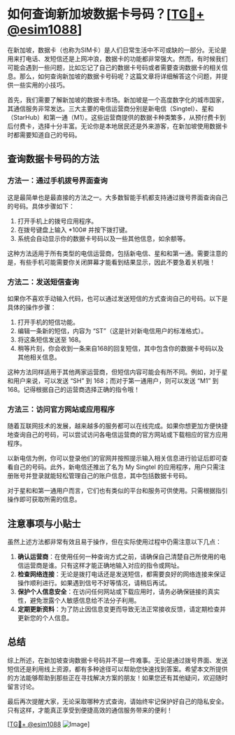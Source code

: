# 如何查询新加坡数据卡号码？[[TG💪+ @esim1088](https://t.me/s/esim1088)]

在新加坡，数据卡（也称为SIM卡）是人们日常生活中不可或缺的一部分。无论是用来打电话、发短信还是上网冲浪，数据卡的功能都非常强大。然而，有时候我们可能会遇到一些问题，比如忘记了自己的数据卡号码或者需要查询数据卡的相关信息。那么，如何查询新加坡的数据卡号码呢？这篇文章将详细解答这个问题，并提供一些实用的小技巧。

首先，我们需要了解新加坡的数据卡市场。新加坡是一个高度数字化的城市国家，其通信服务非常发达。三大主要的电信运营商分别是新电信（Singtel）、星和（StarHub）和第一通（M1）。这些运营商提供的数据卡种类繁多，从预付费卡到后付费卡，选择十分丰富。无论你是本地居民还是外来游客，在新加坡使用数据卡时都需要知道自己的号码。

## 查询数据卡号码的方法

### 方法一：通过手机拨号界面查询

这是最简单也是最直接的方法之一。大多数智能手机都支持通过拨号界面查询自己的号码。具体步骤如下：

1. 打开手机上的拨号应用程序。
2. 在拨号键盘上输入 *100# 并按下拨打键。
3. 系统会自动显示你的数据卡号码以及一些其他信息，如余额等。

这种方法适用于所有类型的电信运营商，包括新电信、星和和第一通。需要注意的是，有些手机可能需要你关闭屏幕才能看到结果显示，因此不要急着关机哦！

### 方法二：发送短信查询

如果你不喜欢手动输入代码，也可以通过发送短信的方式查询自己的号码。以下是具体的操作步骤：

1. 打开手机的短信功能。
2. 编辑一条新的短信，内容为 “ST”（这是针对新电信用户的标准格式）。
3. 将这条短信发送至 168。
4. 稍等片刻，你会收到一条来自168的回复短信，其中包含你的数据卡号码以及其他相关信息。

这种方法同样适用于其他两家运营商，但短信内容可能会有所不同。例如，对于星和用户来说，可以发送 “SH” 到 168；而对于第一通用户，则可以发送 “M1” 到 168。记得根据自己的运营商选择正确的指令哦！

### 方法三：访问官方网站或应用程序

随着互联网技术的发展，越来越多的服务都可以在线完成。如果你想更加方便快捷地查询自己的号码，可以尝试访问各电信运营商的官方网站或下载相应的官方应用程序。

以新电信为例，你可以登录他们的官网并按照提示输入相关信息进行验证后即可查看自己的号码。此外，新电信还推出了名为 My Singtel 的应用程序，用户只需注册账号并登录就能轻松管理自己的账户信息，其中包括数据卡号码。

对于星和和第一通用户而言，它们也有类似的平台和服务可供使用。只需根据指引操作即可获取所需的信息。

## 注意事项与小贴士

虽然上述方法都非常有效且易于操作，但在实际使用过程中仍需注意以下几点：

1. **确认运营商**：在使用任何一种查询方式之前，请确保自己清楚自己所使用的电信运营商是谁。只有这样才能正确地输入对应的指令或网址。
2. **检查网络连接**：无论是拨打电话还是发送短信，都需要良好的网络连接来保证操作顺利进行。如果遇到信号不好等情况，请稍后再试。
3. **保护个人信息安全**：在访问任何网站或下载应用时，请务必确保链接的真实性，避免泄露个人敏感信息给不法分子利用。
4. **定期更新资料**：为了防止因信息变更而导致无法正常接收反馈，请定期检查并更新您的个人信息。

## 总结

综上所述，在新加坡查询数据卡号码并不是一件难事。无论是通过拨号界面、发送短信还是利用线上资源，都有多种途径可以帮助您快速找到答案。希望本文所提供的方法能够帮助到那些正在寻找解决方案的朋友！如果您还有其他疑问，欢迎随时留言讨论。

最后再次提醒大家，无论采取哪种方式查询，请始终牢记保护好自己的隐私安全。只有这样，才能真正享受到便捷高效的通信服务带来的便利！

[[TG💪+ @esim1088](https://t.me/s/esim1088) ![Image](https://i.postimg.cc/4NQfJmqS/Snipaste-2025-05-13-00-14-12.png)]